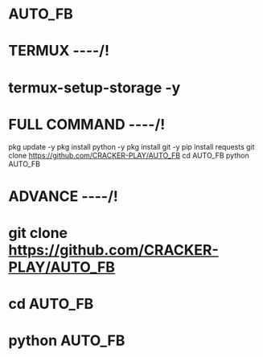 # AUTO_FB
# TERMUX ----/!
# termux-setup-storage -y

# FULL COMMAND ----/!
pkg update -y
pkg install python -y
pkg install git -y
pip install requests
git clone https://github.com/CRACKER-PLAY/AUTO_FB
cd AUTO_FB
python AUTO_FB

# ADVANCE ----/!
# git clone https://github.com/CRACKER-PLAY/AUTO_FB
# cd AUTO_FB
# python AUTO_FB
